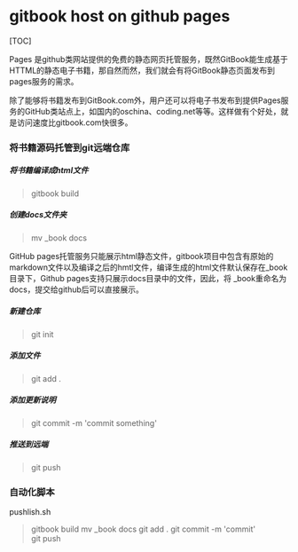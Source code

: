 # gitbook host on github pages

[TOC]

Pages 是github类网站提供的免费的静态网页托管服务，既然GitBook能生成基于HTTML的静态电子书籍，那自然而然，我们就会有将GitBook静态页面发布到pages服务的需求。

除了能够将书籍发布到GitBook.com外，用户还可以将电子书发布到提供Pages服务的GitHub类站点上，如国内的oschina、coding.net等等。这样做有个好处，就是访问速度比gitbook.com快很多。

### 将书籍源码托管到git远端仓库

##### 将书籍编译成html文件

> gitbook build

##### 创建docs文件夹

> mv _book docs

GitHub pages托管服务只能展示html静态文件，gitbook项目中包含有原始的markdown文件以及编译之后的hmtl文件，编译生成的html文件默认保存在_book目录下，Github pages支持只展示docs目录中的文件，因此，将 _book重命名为docs，提交给github后可以直接展示。

##### 新建仓库

> git init

##### 添加文件

> git add .

##### 添加更新说明

> git commit -m 'commit something'

##### 推送到远端

> git push

### 自动化脚本

pushlish.sh

> gitbook build
> mv _book docs
> git add .
> git commit -m 'commit'  
> git push